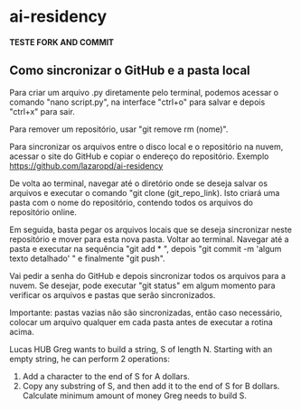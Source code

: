 # ai-residency
#### TESTE FORK AND COMMIT

## Como sincronizar o GitHub e a pasta local

Para criar um arquivo .py diretamente pelo terminal, podemos acessar o comando "nano script.py", na interface "ctrl+o" para salvar e depois "ctrl+x" para sair. 

Para remover um repositório, usar "git remove rm (nome)".

Para sincronizar os arquivos entre o disco local e o repositório na nuvem, acessar o site do GitHub e copiar o endereço do repositório. Exemplo https://github.com/lazaropd/ai-residency

De volta ao terminal, navegar até o diretório onde se deseja salvar os arquivos e executar o comando "git clone (git_repo_link). Isto criará uma pasta com o nome do repositório, contendo todos os arquivos do repositório online.

Em seguida, basta pegar os arquivos locais que se deseja sincronizar neste repositório e mover para esta nova pasta. Voltar ao terminal. Navegar até a pasta e executar na sequência "git add * ", depois "git commit -m 'algum texto detalhado' " e finalmente "git push".

Vai pedir a senha do GitHub e depois sincronizar todos os arquivos para a nuvem. Se desejar, pode executar "git status" em algum momento para verificar os arquivos e pastas que serão sincronizados.

Importante: pastas vazias não são sincronizadas, então caso necessário, colocar um arquivo qualquer em cada pasta antes de executar a rotina acima.

Lucas HUB
Greg wants to build a string, S of length N. Starting with an empty string, he can perform 2 operations:
1. Add a character to the end of S for A dollars.
2. Copy any substring of S, and then add it to the end of S for B dollars.
Calculate minimum amount of money Greg needs to build S.
